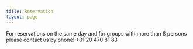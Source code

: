 ```yaml
---
title: Reservation
layout: page
---
```



For reservations on the same day and for groups with more than 8 persons please contact us by phone! +31 20 470 81 83

&nbsp;
